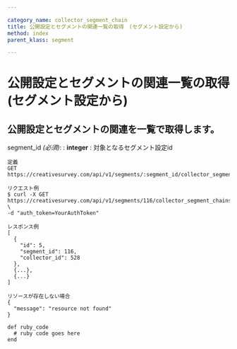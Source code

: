 ```yaml
---

category_name: collector_segment_chain
title: 公開設定とセグメントの関連一覧の取得　(セグメント設定から)
method: index
parent_klass: segment

---
```


# 公開設定とセグメントの関連一覧の取得　(セグメント設定から)

## 公開設定とセグメントの関連を一覧で取得します。

segment_id _(必須)_:
: __integer__
: 対象となるセグメント設定id

~~~
定義
GET https://creativesurvey.com/api/v1/segments/:segment_id/collector_segment_chains

リクエスト例
$ curl -X GET https://creativesurvey.com/api/v1/segments/116/collector_segment_chains \
-d "auth_token=YourAuthToken"

レスポンス例
[
  {
    "id": 5,
    "segment_id": 116,
    "collector_id": 528
  },
  {...},
  {...}
]

リソースが存在しない場合
{
  "message": "resource not found"
}
~~~
 
~~~
def ruby_code
  # ruby code goes here
end
~~~
